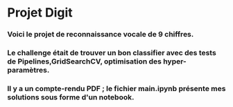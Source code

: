 # Projet Digit

### Voici le projet de reconnaissance vocale de 9 chiffres.

### Le challenge était de trouver un bon classifier avec des tests de Pipelines,GridSearchCV, optimisation des hyper-paramètres.

### Il y a un compte-rendu PDF ; le fichier main.ipynb présente mes solutions sous forme d'un notebook.
